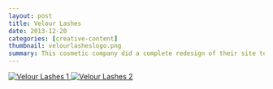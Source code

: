 ```yaml
---
layout: post
title: Velour Lashes
date: 2013-12-20
categories: [creative-content]
thumbnail: velourlasheslogo.png
summary: This cosmetic company did a complete redesign of their site to better reflect the state of their brand. In collaboration with the founder, fresh copy was created for all site pages.
---
```


<a class="zoom" rel="gallery" href="{{ site.url }}/images/VelourPage.png">
  <img alt="Velour Lashes 1" src="{{ site.url }}/images/VelourPage.png"/>
</a>

<a class="zoom" rel="gallery" href="{{ site.url }}/images/Velourpage2.png">
  <img alt="Velour Lashes 2" src="{{ site.url }}/images/Velourpage2.png"/>
</a>
